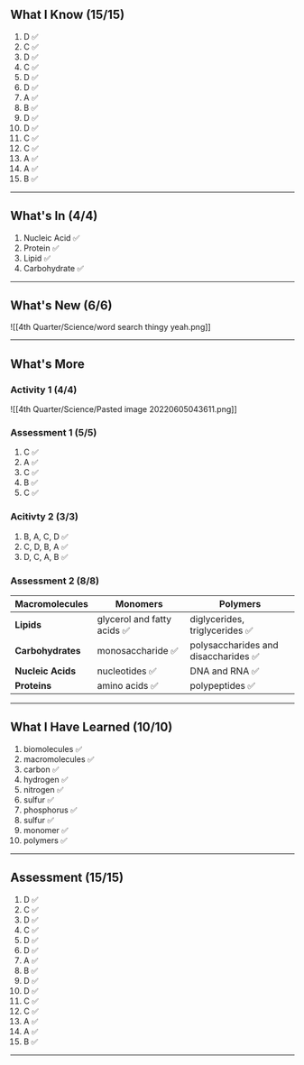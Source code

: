 ## What I Know (15/15)
1) D ✅
2) C ✅
3) D ✅
4) C ✅
5) D ✅
6) D ✅
7) A ✅
8) B ✅
9) D ✅
10) D ✅
11) C ✅
12) C ✅
13) A ✅
14) A ✅
15) B ✅
___
## What's In (4/4)
1) Nucleic Acid ✅
2) Protein ✅
3) Lipid ✅
4) Carbohydrate ✅
___
## What's New (6/6)
![[4th Quarter/Science/word search thingy yeah.png]]
___
## What's More
### Activity 1 (4/4)
![[4th Quarter/Science/Pasted image 20220605043611.png]]

### Assessment 1 (5/5)
1) C ✅
2) A ✅
3) C ✅
4) B ✅
5) C ✅

### Acitivty 2 (3/3)
1) B, A, C, D ✅
2) C, D, B, A ✅
3) D, C, A, B ✅

### Assessment 2 (8/8)
Macromolecules|Monomers|Polymers
-----|-----|-----
**Lipids**|glycerol and fatty acids ✅|diglycerides, triglycerides ✅
**Carbohydrates**|monosaccharide ✅|polysaccharides and disaccharides ✅ 
**Nucleic Acids**|nucleotides ✅|DNA and RNA ✅
**Proteins**|amino acids ✅|polypeptides ✅ 
___
## What I Have Learned (10/10)
1) biomolecules ✅
2) macromolecules ✅
3) carbon ✅
4) hydrogen ✅
5) nitrogen ✅
6) sulfur ✅
7) phosphorus ✅
8) sulfur ✅
9) monomer ✅
10) polymers ✅
___
## Assessment (15/15)
1) D ✅
2) C ✅
3) D ✅
4) C ✅
5) D ✅
6) D ✅
7) A ✅
8) B ✅
9) D ✅
10) D ✅
11) C ✅
12) C ✅
13) A ✅
14) A ✅
15) B ✅
___
